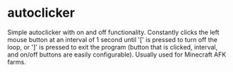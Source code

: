 # autoclicker

Simple autoclicker with on and off functionality.
Constantly clicks the left mouse button at an interval of 1 second until '[' is pressed to turn off the loop, or ']' is pressed to exit the program (button that is clicked, interval, and on/off buttons are easily configurable).
Usually used for Minecraft AFK farms.